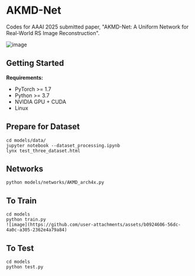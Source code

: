 AKMD-Net
=====
Codes for AAAI 2025 submitted paper, "AKMD-Net: A Uniform Network for Real-World RS Image Reconstruction".

![image](https://github.com/user-attachments/assets/c81d94ba-ee79-4567-b5ec-9e0c996d63fe)

Getting Started
----
**Requirements:**
* PyTorch >= 1.7
* Python >= 3.7
* NVIDIA GPU + CUDA
* Linux
  
Prepare for Dataset
-----
```
cd models/data/
jupyter notebook --dataset_processing.ipynb
lynx test_three_dataset.html
```

Networks
-----
```
python models/networks/AKMD_arch4x.py
```

To Train
-----
```
cd models
python train.py
![image](https://github.com/user-attachments/assets/b0924606-56dc-4a0c-a305-2362e4a79a84)

```

To Test
-----
```
cd models
python test.py
```

